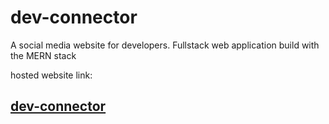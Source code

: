 # dev-connector
A social media website for developers. Fullstack web application build with the MERN stack

hosted website link:
## [dev-connector](https://devconnector5130.herokuapp.com)
